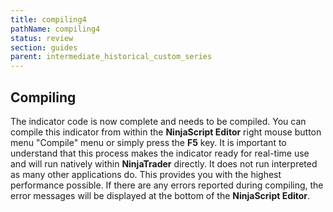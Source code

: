 ```yaml
---
title: compiling4
pathName: compiling4
status: review
section: guides
parent: intermediate_historical_custom_series
---
```


## Compiling

The indicator code is now complete and needs to be compiled. You can compile this indicator from within the **NinjaScript Editor** right mouse button menu "Compile" menu or simply press the **F5** key. It is important to understand that this process makes the indicator ready for real-time use and will run natively within **NinjaTrader** directly. It does not run interpreted as many other applications do. This provides you with the highest performance possible. If there are any errors reported during compiling, the error messages will be displayed at the bottom of the **NinjaScript Editor**.

